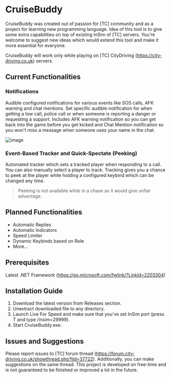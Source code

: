 # CruiseBuddy

CruiseBuddy was created out of passion for [TC] community and as a project for learning new programming language. Idea of this tool is to give some extra capabilities on top of existing InSim of [TC] servers.
You're welcome to suggest new ideas which would extend this tool and make it more essential for everyone.

CruiseBuddy will work only while playing on [TC] CityDriving (https://city-driving.co.uk) servers.

## Current Functionalities
### Notifications
Audible configured notifications for various events like SOS calls, AFK warning and chat mentions.
Set specific audible notification for when getting a tow call, police call or when someone is reporting a danger or requesting a support.
Includes AFK warning notification so you can get back into the game before you get kicked and Chat Mention notification so you won't miss a message when someone uses your name in the chat.

![image](https://github.com/writeAbyssinian/TCHelper/assets/61785685/41bce6cb-35ff-4b8c-8ad4-cb446d380323)

### Event-Based Tracker and Quick-Spectate (Peeking)
Automated tracker which sets a tracked player when responding to a call. You can also manually select a player to track.
Tracking gives you a chance to peek at the player while holding a configured keybind which can be changed any time.
> Peeking is not available while in a chase as it would give unfair advantage.

## Planned Functionalities
- Automatic Replies
- Automatic Indicators
- Speed Limiter
- Dynamic Keybinds based on Role
- More...

## Prerequisites
Latest .NET Framework (https://go.microsoft.com/fwlink/?LinkId=2203304)

## Installation Guide
1. Download the latest version from Releases section.
2. Unextract downloaded file to any directory.
3. Launch Live For Speed and make sure that you've set InSim port (press T and type /insim=29999).
4. Start CruiseBuddy.exe.

## Issues and Suggestions
Please report issues to [TC] forum thread (https://forum.city-driving.co.uk/showthread.php?tid=37722).
Additionally, you can make suggestions on the same thread. This project is developed on free-time and is not guaranteed to be finished or improved a lot in the future.
